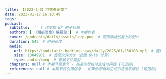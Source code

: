 ```yaml
---
title: 【2023-1-8】阿兹夫定赢了
date: 2023-01-17 16:10:49
tags:
podcast:
  subtitle: ''  # 你本期 EP 的子标题
  authors: ['《睡前消息》编辑部']  # 本期作者
  cover: /podcasts/daily/assets/logo.png  # 网页端播放器上的图片
  duration: 543  # 时间长度
  media:
    url: https://podstatic.bedtime.news/daily/2023/01/230108.mp3  # 音频文件
    size: 13049901  # 音频文件大小（按照 Byte 计算）
    type: audio/mpeg  # 音频文件类型
  chapters: null # 本期节目章节 - 如果你想自动生成时间线 [可选的]
  references: null # 本期节目引用信息 - 如果你想自动生成引用信息模块 [可选的]
---
```

